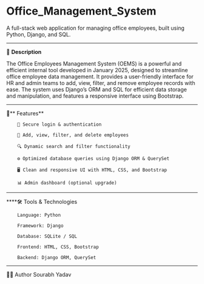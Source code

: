 # Office_Management_System

A full-stack web application for managing office employees, built using Python, Django, and SQL.

---

📌 **Description**

The Office Employees Management System (OEMS) is a powerful and efficient internal tool developed in January 2025, designed to streamline office employee data management. It provides a user-friendly interface for HR and admin teams to add, view, filter, and remove employee records with ease. The system uses Django’s ORM and SQL for efficient data storage and manipulation, and features a responsive interface using Bootstrap.

---

🚀** Features**

        🔐 Secure login & authentication

        👥 Add, view, filter, and delete employees

        🔍 Dynamic search and filter functionality

        ⚙️ Optimized database queries using Django ORM & QuerySet

        🖥️ Clean and responsive UI with HTML, CSS, and Bootstrap

        📊 Admin dashboard (optional upgrade)

---

\*\*\*\*🛠️ Tools & Technologies

        Language: Python

        Framework: Django

        Database: SQLite / SQL

        Frontend: HTML, CSS, Bootstrap

        Backend: Django ORM, QuerySet

---

👨‍💻 Author
Sourabh Yadav
